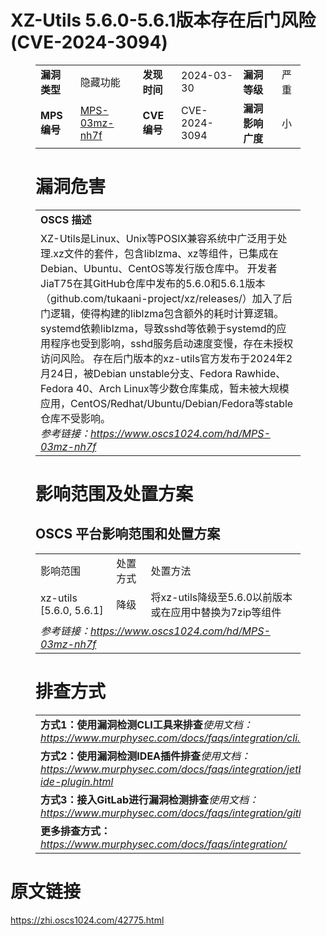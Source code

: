 # XZ-Utils 5.6.0-5.6.1版本存在后门风险 (CVE-2024-3094)
<figure class="wp-block-table">
    <table>
        <tbody>
        <tr>
            <td><strong>漏洞类型</strong></td>
            <td>隐藏功能</td>
            <td><strong>发现时间</strong></td>
            <td>2024-03-30</td>
            <td><strong>漏洞等级</strong></td>
            <td>严重</td>
        </tr>
        <tr>
            <td><strong>MPS编号</strong></td>
            <td><a href="https://www.oscs1024.com/hd/MPS-03mz-nh7f">MPS-03mz-nh7f</a></td>
            <td><strong>CVE编号</strong></td>
            <td>CVE-2024-3094</td>
            <td><strong>漏洞影响广度</strong></td>
            <td>小</td>
        </tr>
        </tbody>
    </table>
</figure>


<figure class="wp-block-table">
    <h1 class="wp-block-heading">漏洞危害</h1>
    <table>
        <tbody>
        <tr>
            <td><strong>OSCS 描述</strong></td>
        </tr>
        <tr>
            <td>XZ-Utils是Linux、Unix等POSIX兼容系统中广泛用于处理.xz文件的套件，包含liblzma、xz等组件，已集成在Debian、Ubuntu、CentOS等发行版仓库中。
开发者JiaT75在其GitHub仓库中发布的5.6.0和5.6.1版本（github.com/tukaani-project/xz/releases/）加入了后门逻辑，使得构建的liblzma包含额外的耗时计算逻辑。
systemd依赖liblzma，导致sshd等依赖于systemd的应用程序也受到影响，sshd服务启动速度变慢，存在未授权访问风险。
存在后门版本的xz-utils官方发布于2024年2月24日，被Debian unstable分支、Fedora Rawhide、Fedora 40、Arch Linux等少数仓库集成，暂未被大规模应用，CentOS/Redhat/Ubuntu/Debian/Fedora等stable仓库不受影响。<br><em>参考链接：<a
                    href="https://www.oscs1024.com/hd/MPS-03mz-nh7f">https://www.oscs1024.com/hd/MPS-03mz-nh7f</a></em>
            </td>
        </tr>
        </tbody>
    </table>
</figure>


<figure class="wp-block-table alignleft">
    <h1 class="wp-block-heading">影响范围及处置方案</h1>
    <h2 class="wp-block-heading"><strong>OSCS</strong> <strong>平台影响范围和处置方案</strong></h2>
    <table>
        <tbody>
        <tr>
            <td>影响范围</td>
            <td>处置方式</td>
            <td>处置方法</td>
        </tr>
        <tr><td rowspan="1">xz-utils [5.6.0, 5.6.1]</td><td>降级</td><td>将xz-utils降级至5.6.0以前版本或在应用中替换为7zip等组件</td></tr>
        <tr>
            <td colspan="3"><em>参考链接：</em><em><a
                    href="https://www.oscs1024.com/hd/MPS-03mz-nh7f">https://www.oscs1024.com/hd/MPS-03mz-nh7f</a></em></td>
        </tr>
        </tbody>
    </table>
</figure>


<figure class="wp-block-table">
    <h1 class="wp-block-heading">排查方式</h1>
    <table>
        <tbody>
        <tr>
            <td><strong>方式1：使用漏洞检测CLI工具来排查</strong><em>使用文档：<a
                    href="https://www.murphysec.com/docs/faqs/integration/cli.html">https://www.murphysec.com/docs/faqs/integration/cli.html</a></em>
            </td>
        </tr>
        <tr>
            <td><strong>方式2：使用漏洞检测IDEA插件排查</strong><em>使用文档：<a
                    href="https://www.murphysec.com/docs/faqs/integration/jetbrains-ide-plugin.html">https://www.murphysec.com/docs/faqs/integration/jetbrains-ide-plugin.html</a></em>
            </td>
        </tr>
        <tr>
            <td><strong>方式3：接入GitLab进行漏洞检测排查</strong><em>使用文档：<a
                    href="https://www.murphysec.com/docs/faqs/integration/gitlab.html">https://www.murphysec.com/docs/faqs/integration/gitlab.html</a></em>
            </td>
        </tr>
        <tr>
            <td><strong>更多排查方式：</strong><em><a
                    href="https://www.murphysec.com/docs/faqs/integration/">https://www.murphysec.com/docs/faqs/integration/</a></em>
            </td>
        </tr>
        </tbody>
    </table>
</figure>
<h1>原文链接</h1>
<p><a href="https://zhi.oscs1024.com/42775.html">https://zhi.oscs1024.com/42775.html</a></p>